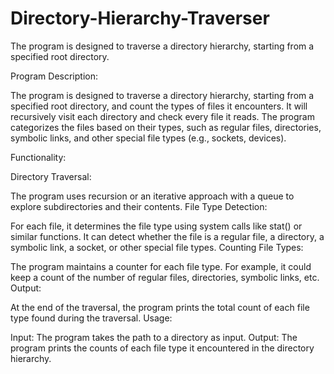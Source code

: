 # Directory-Hierarchy-Traverser
The program is designed to traverse a directory hierarchy, starting from a specified root directory.

Program Description:

The program is designed to traverse a directory hierarchy, starting from a specified root directory, and count the types of files it encounters. It will recursively visit each directory and check every file it reads. The program categorizes the files based on their types, such as regular files, directories, symbolic links, and other special file types (e.g., sockets, devices).

Functionality:

Directory Traversal:

The program uses recursion or an iterative approach with a queue to explore subdirectories and their contents.
File Type Detection:

For each file, it determines the file type using system calls like stat() or similar functions. It can detect whether the file is a regular file, a directory, a symbolic link, a socket, or other special file types.
Counting File Types:

The program maintains a counter for each file type. For example, it could keep a count of the number of regular files, directories, symbolic links, etc.
Output:

At the end of the traversal, the program prints the total count of each file type found during the traversal.
Usage:

Input: The program takes the path to a directory as input.
Output: The program prints the counts of each file type it encountered in the directory hierarchy.
